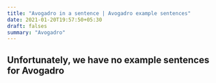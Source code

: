 ```yaml
---
title: "Avogadro in a sentence | Avogadro example sentences"
date: 2021-01-20T19:57:50+05:30
draft: falses
summary: "Avogadro"
---
```

## Unfortunately, we have no example sentences for Avogadro                 

